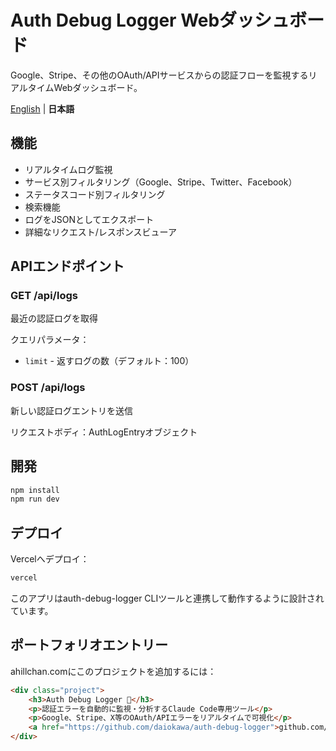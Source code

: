 # Auth Debug Logger Webダッシュボード

Google、Stripe、その他のOAuth/APIサービスからの認証フローを監視するリアルタイムWebダッシュボード。

[English](README.md) | **日本語**

## 機能

- リアルタイムログ監視
- サービス別フィルタリング（Google、Stripe、Twitter、Facebook）
- ステータスコード別フィルタリング
- 検索機能
- ログをJSONとしてエクスポート
- 詳細なリクエスト/レスポンスビューア

## APIエンドポイント

### GET /api/logs
最近の認証ログを取得

クエリパラメータ：
- `limit` - 返すログの数（デフォルト：100）

### POST /api/logs
新しい認証ログエントリを送信

リクエストボディ：AuthLogEntryオブジェクト

## 開発

```bash
npm install
npm run dev
```

## デプロイ

Vercelへデプロイ：

```bash
vercel
```

このアプリはauth-debug-logger CLIツールと連携して動作するように設計されています。

## ポートフォリオエントリー

ahillchan.comにこのプロジェクトを追加するには：

```html
<div class="project">
    <h3>Auth Debug Logger 🔐</h3>
    <p>認証エラーを自動的に監視・分析するClaude Code専用ツール</p>
    <p>Google、Stripe、X等のOAuth/APIエラーをリアルタイムで可視化</p>
    <a href="https://github.com/daiokawa/auth-debug-logger">github.com/daiokawa/auth-debug-logger →</a>
</div>
```